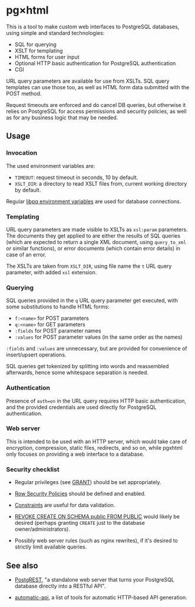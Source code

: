 # pg×html

This is a tool to make custom web interfaces to PostgreSQL databases,
using simple and standard technologies:

- SQL for querying
- XSLT for templating
- HTML forms for user input
- Optional HTTP basic authentication for PostgreSQL authentication
- CGI

URL query parameters are available for use from XSLTs. SQL query
templates can use those too, as well as HTML form data submitted with
the POST method.

Request timeouts are enforced and do cancel DB queries, but otherwise
it relies on PostgreSQL for access permissions and security policies,
as well as for any business logic that may be needed.


## Usage

### Invocation

The used environment variables are:

- `TIMEOUT`: request timeout in seconds, 10 by default.
- `XSLT_DIR`: a directory to read XSLT files from, current working
  directory by default.

Regular [libpq environment
variables](https://www.postgresql.org/docs/current/libpq-envars.html)
are used for database connections.

### Templating

URL query parameters are made visible to XSLTs as `xsl:param`
parameters. The documents they get applied to are either the results
of SQL queries (which are expected to return a single XML document,
using `query_to_xml` or similar functions), or error documents (which
contain error details) in case of an error.

The XSLTs are taken from `XSLT_DIR`, using file name the `t` URL query
parameter, with added `xsl` extension.

### Querying

SQL queries provided in the `q` URL query parameter get executed, with
some substitutions to handle HTML forms:

- `f:<name>` for POST parameters
- `q:<name>` for GET parameters
- `:fields` for POST parameter names
- `:values` for POST parameter values (in the same order as the names)

`:fields` and `:values` are unnecessary, but are provided for
convenience of insert/upsert operations.

SQL queries get tokenized by splitting into words and reassembled
afterwards, hence some whitespace separation is needed.

### Authentication

Presence of `auth=on` in the URL query requires HTTP basic
authentication, and the provided credentials are used directly for
PostgreSQL authentication.

### Web server

This is intended to be used with an HTTP server, which would take care
of encryption, compression, static files, redirects, and so on, while
pgxhtml only focuses on providing a web interface to a database.

### Security checklist

- Regular privileges (see
  [GRANT](https://www.postgresql.org/docs/current/sql-grant.html))
  should be set appropriately.

- [Row Security
  Policies](https://www.postgresql.org/docs/current/ddl-rowsecurity.html)
  should be defined and enabled.

- [Constraints](https://www.postgresql.org/docs/current/ddl-constraints.html)
  are useful for data validation.

- [REVOKE CREATE ON SCHEMA public FROM
  PUBLIC](https://www.postgresql.org/docs/current/ddl-schemas.html)
  would likely be desired (perhaps granting `CREATE` just to the
  database owner/administrators).

- Possibly web server rules (such as nginx rewrites), if it's desired
  to strictly limit available queries.

## See also

- [PostgREST](http://postgrest.org/), "a standalone web server that
  turns your PostgreSQL database directly into a RESTful API".

- [automatic-api](https://github.com/dbohdan/automatic-api/), a list
  of tools for automatic HTTP-based API generation.
